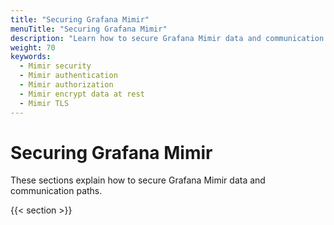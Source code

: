 ```yaml
---
title: "Securing Grafana Mimir"
menuTitle: "Securing Grafana Mimir"
description: "Learn how to secure Grafana Mimir data and communication paths."
weight: 70
keywords:
  - Mimir security
  - Mimir authentication
  - Mimir authorization
  - Mimir encrypt data at rest
  - Mimir TLS
---
```


# Securing Grafana Mimir

These sections explain how to secure Grafana Mimir data and communication paths.

{{< section >}}
